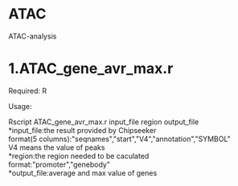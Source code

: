 # ATAC
ATAC-analysis

1.ATAC_gene_avr_max.r
====
Required:
	R

Usage:

Rscript ATAC_gene_avr_max.r input_file region output_file    
	*input_file:the result provided by Chipseeker  
		format(5 columns):"seqnames","start","V4","annotation","SYMBOL"  
		V4 means the value of peaks  
	*region:the region needed to be caculated  
		format:"promoter","genebody"  
	*output_file:average and max value of genes  

